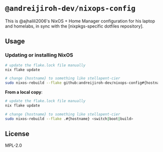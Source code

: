 # `@andreijiroh-dev/nixops-config`

This is @ajhalili2006's NixOS + Home Manager configuration for his laptop
and homelabs, in sync with the [nixpkgs-specific dotfiles repository].

[dotfiles repository]: https://github.com/andreijiroh-dev/dotfiles/tree/nixpkgs

## Usage

### Updating or installing NixOS

```bash
# update the flake.lock file manually
nix flake update

# change {hostname} to something like stellapent-cier
sudo nixos-rebuild --flake github:andreijiroh-dev/nixops-config#{hostname} <switch|boot|build>
```

**From a local copy**:

```bash
# update the flake.lock file manually
nix flake update

# change {hostname} to something like stellapent-cier
sudo nixos-rebuild --flake .#{hostname} <switch|boot|build>
```

## License

MPL-2.0
